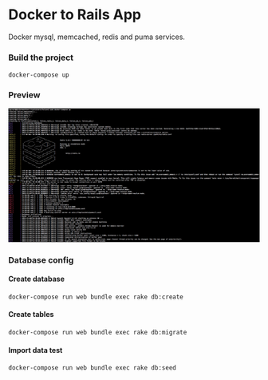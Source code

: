 # Docker to Rails App
Docker mysql, memcached, redis and puma services.

### Build the project
```
docker-compose up
```

### Preview
![Preview](https://raw.githubusercontent.com/kalelc/docker-compose-rails/master/img/example.png)

### Database config
#### Create database
```
docker-compose run web bundle exec rake db:create
```
#### Create tables
```
docker-compose run web bundle exec rake db:migrate
```
#### Import data test
```
docker-compose run web bundle exec rake db:seed
```
